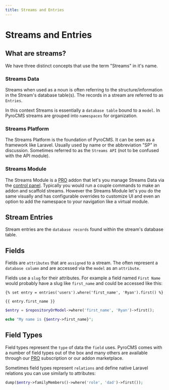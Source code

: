 ```yaml
---
title: Streams and Entries
---
```


# Streams and Entries

<div class="documentation__toc"></div>

## What are streams?

We have three distinct concepts that use the term "Streams" in it's name.

### Streams Data

Streams when used as a noun is often referring to the structure/information in the Stream's database table(s). The records in a stream are referred to as `Entries`.
 
In this context Streams is essentially a `database table` bound to a `model`. In PyroCMS streams are grouped into `namespaces` for organization.

### Streams Platform

The Streams Platform is the foundation of PyroCMS. It can be seen as a framework like Laravel. Usually used by name or the abbreviation "SP" in discussion. Sometimes referred to as the `Streams API` (not to be confused with the API module).

### Streams Module

The Streams Module is a [PRO](https://pyrocms.com/pro) addon that let's you manage Streams Data via the [control panel](/documentation/pyrocms/latest/getting-started/control-panel). Typically you would run a couple commands to make an addon and scaffold streams. However the Streams Module let's you do the same visually and has configurable overrides to customize UI and even an option to add the namespace to your navigation like a virtual module.

## Stream Entries

Stream entries are the `database records` found within the stream's database table.

## Fields

Fields are `attributes` that are `assigned` to a stream. The often represent a `database column` and are accessed via the `model` as an `attribute`.

Fields use a `slug` for their attributes. For example a field named `First Name` would probably have a slug like `first_name` and could be accessed like this:

```twig
{% set entry = entries('users').where('first_name', 'Ryan').first() %}
 
{{ entry.first_name }}
```

```php
$entry = $repositoryOrModel->where('first_name', 'Ryan')->first();

echo "My name is {$entry->first_name}";
```

## Field Types

Field types represent the `type` of data the `field` uses. PyroCMS comes with a number of field types out of the box and many others are available through our [PRO](https://pyrocms.com/pro) subscription or our addon marketplace.
 
Sometimes field types represent `relations` and define native Laravel relations you can use similarly to attributes:

```php
dump($entry->familyMembers()->where('role', 'dad')->first());
```
